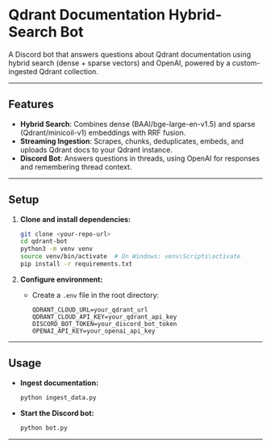 # Qdrant Documentation Hybrid-Search Bot

A Discord bot that answers questions about Qdrant documentation using hybrid search (dense + sparse vectors) and OpenAI, powered by a custom-ingested Qdrant collection.

---

## Features

- **Hybrid Search**: Combines dense (BAAI/bge-large-en-v1.5) and sparse (Qdrant/minicoil-v1) embeddings with RRF fusion.
- **Streaming Ingestion**: Scrapes, chunks, deduplicates, embeds, and uploads Qdrant docs to your Qdrant instance.
- **Discord Bot**: Answers questions in threads, using OpenAI for responses and remembering thread context.

---

## Setup

1. **Clone and install dependencies:**
    ```bash
    git clone <your-repo-url>
    cd qdrant-bot
    python3 -m venv venv
    source venv/bin/activate  # On Windows: venv\Scripts\activate
    pip install -r requirements.txt
    ```

2. **Configure environment:**
    - Create a `.env` file in the root directory:
      ```
      QDRANT_CLOUD_URL=your_qdrant_url
      QDRANT_CLOUD_API_KEY=your_qdrant_api_key
      DISCORD_BOT_TOKEN=your_discord_bot_token
      OPENAI_API_KEY=your_openai_api_key
      ```

---

## Usage

- **Ingest documentation:**
    ```bash
    python ingest_data.py
    ```
- **Start the Discord bot:**
    ```bash
    python bot.py
    ```

---

